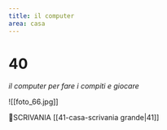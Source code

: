 ```yaml
---
title: il computer
area: casa
---
```

# 40
_il computer per fare i compiti e giocare_

![[foto_66.jpg]]

👀SCRIVANIA [[41-casa-scrivania grande|41]]

